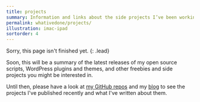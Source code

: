 ```yaml
---
title: projects
summary: Information and links about the side projects I’ve been working on.
permalink: whativedone/projects/
illustration: imac-ipad
sortorder: 4
---
```


Sorry, this page isn't finished yet.
{: .lead}

Soon, this will be a summary of the latest releases of my open source scripts, WordPress plugins and themes, and other freebies and side projects you might be interested in.

Until then, please have a look at [my GitHub repos](https://github.com/cjbarnes/ "Find me on GitHub") and my [blog](/blog/) to see the projects I've published recently and what I've written about them.
